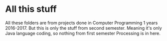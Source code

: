 # All this stuff

All these folders are from projects done in Computer Programming 1 years 2016-2017. But this is only the stuff from second semester. Meaning it's only Java language coding, so nothing from first semester Processing is in here.
